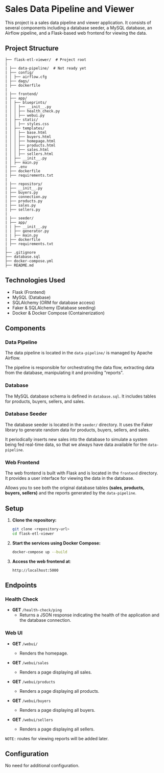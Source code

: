 # Sales Data Pipeline and Viewer

This project is a sales data pipeline and viewer application. It consists of several components including a database seeder, a MySQL database, an Airflow pipeline, and a Flask-based web frontend for viewing the data.

## Project Structure

```
├── flask-etl-viewer/  # Project root
|
| ├── data-pipeline/  # Not ready yet
| ├── config/ 
| │ ├── airflow.cfg 
| ├── dags/
| ├── dockerfile 
|
| ├── frontend/ 
| ├── app/ 
| │ ├── blueprints/ 
| │ │ ├── __init__.py 
| │ │ ├── health_check.py 
| │ │ ├── webui.py 
| │ ├── static/ 
| │ │ ├── styles.css 
| │ ├── templates/ 
| │ │ ├── base.html 
| │ │ ├── buyers.html 
| │ │ ├── homepage.html 
| │ │ ├── products.html 
| │ │ ├── sales.html 
| │ │ ├── sellers.html 
| │ ├── __init__.py 
| │ ├── main.py 
| ├── .env 
| ├── dockerfile 
| ├── requirements.txt 
|
| ├── repository/ 
| ├── __init__.py 
| ├── buyers.py 
| ├── connection.py 
| ├── products.py 
| ├── sales.py 
| ├── sellers.py 
|
| ├── seeder/ 
| ├── app/ 
| | ├── __init__.py 
| | ├── generator.py 
| | ├── main.py 
| ├── dockerfile 
| ├── requirements.txt
|
├── .gitignore 
├── database.sql 
├── docker-compose.yml 
├── README.md 
```

## Technologies Used

- Flask (Frontend)
- MySQL (Database)
- SQLAlchemy (ORM for database access)
- Faker & SQLAlchemy (Database seeding)
- Docker & Docker Compose (Containerization)

## Components

### Data Pipeline

The data pipeline is located in the `data-pipeline/` is managed by Apache Airflow. 

The pipeline is responsible for orchestrating the data flow, extracting data from the database, manipulating it and providing "reports".

### Database

The MySQL database schema is defined in `database.sql`. It includes tables for products, buyers, sellers, and sales.

### Database Seeder

The database seeder is located in the `seeder/` directory. It uses the Faker library to generate random data for products, buyers, sellers, and sales.

It periodically inserts new sales into the database to simulate a system being fed real-time data, so that we always have data available for the `data-pipeline`.

### Web Frontend

The web frontend is built with Flask and is located in the `frontend` directory. It provides a user interface for viewing the data in the database.

Allows you to see both the original database tables **(sales, products, buyers, sellers)** and the reports generated by the `data-pipeline`.

## Setup

1. **Clone the repository:**
    ```bash
    git clone <repository-url>
    cd flask-etl-viewer
    ```

2. **Start the services using Docker Compose:**
    ```bash
    docker-compose up --build
    ```

3. **Access the web frontend at**:
    ```
    http://localhost:5000
    ```

## Endpoints

### Health Check

- **GET** `/health-check/ping`
    - Returns a JSON response indicating the health of the application and the database connection.

### Web UI

- **GET** `/webui/`
    - Renders the homepage.

- **GET** `/webui/sales`
    - Renders a page displaying all sales.

- **GET** `/webui/products`
    - Renders a page displaying all products.

- **GET** `/webui/buyers`
    - Renders a page displaying all buyers.

- **GET** `/webui/sellers`
    - Renders a page displaying all sellers.

`NOTE:` routes for viewing reports will be added later.

## Configuration

No need for additional configuration.
